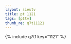 ```yaml
--- 
layout: sieutv
title: pt 1121
tags: [pttv]
thumb_re: q7t11121
---
```

{% include q7t1 key="1121" %} 
